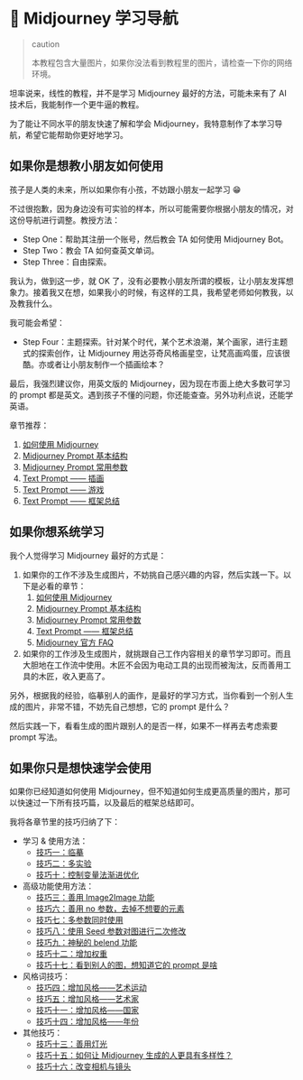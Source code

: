 # 🧭 Midjourney 学习导航

> caution
> 
> 本教程包含大量图片，如果你没法看到教程里的图片，请检查一下你的网络环境。


坦率说来，线性的教程，并不是学习 Midjourney 最好的方法，可能未来有了 AI 技术后，我能制作一个更牛逼的教程。

为了能让不同水平的朋友快速了解和学会 Midjourney，我特意制作了本学习导航，希望它能帮助你更好地学习。

## 如果你是想教小朋友如何使用

孩子是人类的未来，所以如果你有小孩，不妨跟小朋友一起学习 😁

不过很抱歉，因为身边没有可实验的样本，所以可能需要你根据小朋友的情况，对这份导航进行调整。教授方法：

- Step One：帮助其注册一个账号，然后教会 TA 如何使用 Midjourney Bot。
- Step Two：教会 TA 如何查英文单词。
- Step Three：自由探索。

我认为，做到这一步，就 OK 了，没有必要教小朋友所谓的模板，让小朋友发挥想象力。接着我又在想，如果我小的时候，有这样的工具，我希望老师如何教我，以及教我什么。

我可能会希望：

- Step Four：主题探索。针对某个时代，某个艺术浪潮，某个画家，进行主题式的探索创作，让 Midjourney 用达芬奇风格画星空，让梵高画鸡蛋，应该很酷。亦或者让小朋友制作一个插画绘本？

最后，我强烈建议你，用英文版的 Midjourney，因为现在市面上绝大多数可学习的 prompt 都是英文。遇到孩子不懂的问题，你还能查查。另外功利点说，还能学英语。

章节推荐：

1. [如何使用 Midjourney](midjourney/mj-tutorial-basics/how-to-use-midjourney)
2. [Midjourney Prompt 基本结构](midjourney/mj-tutorial-basics/midjourney-basics-prompt)
3. [Midjourney Prompt 常用参数](midjourney/mj-tutorial-basics/midjourney-common-parameters)
4. [Text Prompt —— 插画](midjourney/mj-tutorial-text-prompt/scenario-4-illustrations)
5. [Text Prompt —— 游戏](midjourney/mj-tutorial-text-prompt/scenario-6-game)
6. [Text Prompt —— 框架总结](midjourney/mj-tutorial-text-prompt/framework-summary)

## 如果你想系统学习

我个人觉得学习 Midjourney 最好的方式是：

1. 如果你的工作不涉及生成图片，不妨挑自己感兴趣的内容，然后实践一下。以下是必看的章节：
   1. [如何使用 Midjourney](midjourney/mj-tutorial-basics/how-to-use-midjourney)
   2. [Midjourney Prompt 基本结构](midjourney/mj-tutorial-basics/midjourney-basics-prompt)
   3. [Midjourney Prompt 常用参数](midjourney/mj-tutorial-basics/midjourney-common-parameters)
   4. [Text Prompt —— 框架总结](midjourney/mj-tutorial-text-prompt/framework-summary)
   5. [Midjourney 官方 FAQ](midjourney/mj-tutorial-extras/midjourney-official-faq)
2. 如果你的工作涉及生成图片，就挑跟自己工作内容相关的章节学习即可。而且大胆地在工作流中使用。木匠不会因为电动工具的出现而被淘汰，反而善用工具的木匠，收入更高了。

另外，根据我的经验，临摹别人的画作，是最好的学习方式，当你看到一个别人生成的图片，非常不错，不妨先自己想想，它的 prompt 是什么？

然后实践一下，看看生成的图片跟别人的是否一样，如果不一样再去考虑索要 prompt 写法。

## 如果你只是想快速学会使用

如果你已经知道如何使用 Midjourney，但不知道如何生成更高质量的图片，那可以快速过一下所有技巧篇，以及最后的框架总结即可。

我将各章节里的技巧归纳了下：

- 学习 & 使用方法：
  - [技巧一：临摹](midjourney/mj-tutorial-tips/tips-1-imitation)
  - [技巧二：多实验](midjourney/mj-tutorial-tips/tips-2-experiment)
  - [技巧十：控制变量法渐进优化](midjourney/mj-tutorial-tips/tips-10-control-variables-method)
- 高级功能使用方法：
  - [技巧三：善用 Image2Image 功能](midjourney/mj-tutorial-tips/tips-3-img2img)
  - [技巧六：善用 no 参数，去掉不想要的元素](midjourney/mj-tutorial-tips/tips-6-no-parameter)
  - [技巧七：多参数同时使用](midjourney/mj-tutorial-tips/tips-7-multi-parameters)
  - [技巧八：使用 Seed 参数对图进行二次修改](midjourney/mj-tutorial-tips/tips-8-seed-parameter)
  - [技巧九：神秘的 belend 功能](midjourney/mj-tutorial-tips/tips-9-blend)
  - [技巧十二：增加权重](midjourney/mj-tutorial-tips/tips-12-increase-weight)
  - [技巧十七：看到别人的图，想知道它的 prompt 是啥](midjourney/mj-tutorial-tips/tips-17-describe)
- 风格词技巧：
  - [技巧四：增加风格——艺术运动](midjourney/mj-tutorial-tips/tips-4-art-movement)
  - [技巧五：增加风格——艺术家](midjourney/mj-tutorial-tips/tips-5-artist)
  - [技巧十一：增加风格——国家](midjourney/mj-tutorial-tips/tips-11-country)
  - [技巧十四：增加风格——年份](midjourney/mj-tutorial-tips/tips-14-year)
- 其他技巧：
  - [技巧十三：善用灯光](midjourney/mj-tutorial-tips/tips-13-lighting)
  - [技巧十五：如何让 Midjourney 生成的人更具有多样性？](midjourney/mj-tutorial-tips/tips-15-human-diversity)
  - [技巧十六：改变相机与镜头](midjourney/mj-tutorial-tips/tips-16-camera-lens)

